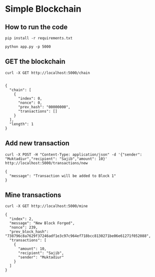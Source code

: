 # Simple Blockchain

## How to run the code

```pip install -r requirements.txt```

```python app.py -p 5000```

## GET the blockchain

```curl -X GET http://localhost:5000/chain```

```

{
  "chain": [
    {
      "index": 0,
      "nonce": 0,
      "prev_hash": "00000000",
      "transactions": []
    }
  ],
  "length": 1
}

```

## Add new transaction

```curl -X POST -H "Content-Type: application/json" -d '{"sender": "Muktadiur","recipient": "Sajib","amount": 10}' http://localhost:5000/transactions/new```

```
{
  "message": "Transaction will be added to Block 1"
}
```

## Mine transactions

```curl -X GET http://localhost:5000/mine```

```
{
  "index": 2,
  "message": "New Block Forged",
  "nonce": 239,
  "prev_block_hash": "738796c8a7629f37246adf1e3c97c964ef718bcc8130271be06e61271f052088",
  "transactions": [
    {
      "amount": 10,
      "recipient": "Sajib",
      "sender": "Muktadiur"
    }
  ]
}

```

